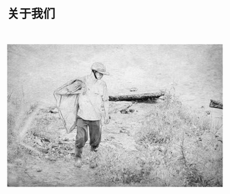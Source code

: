 # 关于我们

<br />
<br />
<div align="center">
<img  src='config/img/xf.jpeg' width="600" alt="logo" />
</div>
<br />
<br />
